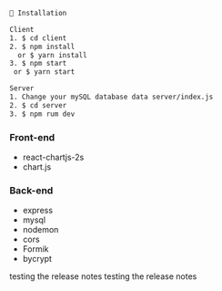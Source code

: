 ```bash
📗 Installation

Client
1. $ cd client
2. $ npm install 
  or $ yarn install
3. $ npm start 
 or $ yarn start

Server
1. Change your mySQL database data server/index.js
2. $ cd server
3. $ npm rum dev
```



### Front-end
* react-chartjs-2s
* chart.js
### Back-end
* express
* mysql
* nodemon
* cors
* Formik
* bycrypt

testing the release notes
testing the release notes
